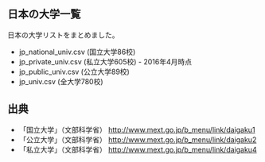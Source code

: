 ## 日本の大学一覧

日本の大学リストをまとめました。

- jp_national_univ.csv (国立大学86校)
- jp_private_univ.csv (私立大学605校) - 2016年4月時点
- jp_public_univ.csv (公立大学89校)
- jp_univ.csv (全大学780校)

## 出典
- 「国立大学」（文部科学省） http://www.mext.go.jp/b_menu/link/daigaku1
- 「公立大学」（文部科学省） http://www.mext.go.jp/b_menu/link/daigaku2
- 「私立大学」（文部科学省） http://www.mext.go.jp/b_menu/link/daigaku4
